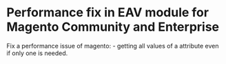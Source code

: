 Performance fix in EAV module for Magento Community and Enterprise
==================================================================

Fix a performance issue of magento: - getting all values of a attribute even if only one is needed.  
